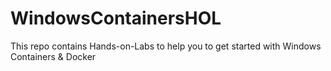 # WindowsContainersHOL
This repo contains Hands-on-Labs to help you to get started with Windows Containers &amp; Docker
